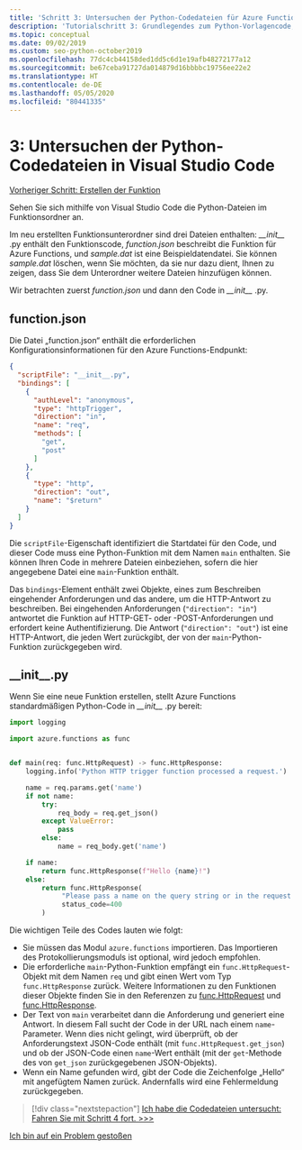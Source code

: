 ```yaml
---
title: 'Schritt 3: Untersuchen der Python-Codedateien für Azure Functions in VS Code'
description: 'Tutorialschritt 3: Grundlegendes zum Python-Vorlagencode, der von Azure Functions bereitgestellt wird'
ms.topic: conceptual
ms.date: 09/02/2019
ms.custom: seo-python-october2019
ms.openlocfilehash: 77dc4cb44158ded1dd5c6d1e19afb48272177a12
ms.sourcegitcommit: be67ceba91727da014879d16bbbbc19756ee22e2
ms.translationtype: HT
ms.contentlocale: de-DE
ms.lasthandoff: 05/05/2020
ms.locfileid: "80441335"
---
```

# <a name="3-examine-the-python-code-files-in-visual-studio-code"></a>3: Untersuchen der Python-Codedateien in Visual Studio Code

[Vorheriger Schritt: Erstellen der Funktion](tutorial-vs-code-serverless-python-02.md)

Sehen Sie sich mithilfe von Visual Studio Code die Python-Dateien im Funktionsordner an.

Im neu erstellten Funktionsunterordner sind drei Dateien enthalten: *\_\_init\_\_* .py enthält den Funktionscode, *function.json* beschreibt die Funktion für Azure Functions, und *sample.dat* ist eine Beispieldatendatei. Sie können *sample.dat* löschen, wenn Sie möchten, da sie nur dazu dient, Ihnen zu zeigen, dass Sie dem Unterordner weitere Dateien hinzufügen können.

Wir betrachten zuerst *function.json* und dann den Code in *\_\_init\_\_* .py.

## <a name="functionjson"></a>function.json

Die Datei „function.json“ enthält die erforderlichen Konfigurationsinformationen für den Azure Functions-Endpunkt:

```json
{
  "scriptFile": "__init__.py",
  "bindings": [
    {
      "authLevel": "anonymous",
      "type": "httpTrigger",
      "direction": "in",
      "name": "req",
      "methods": [
        "get",
        "post"
      ]
    },
    {
      "type": "http",
      "direction": "out",
      "name": "$return"
    }
  ]
}
```

Die `scriptFile`-Eigenschaft identifiziert die Startdatei für den Code, und dieser Code muss eine Python-Funktion mit dem Namen `main` enthalten. Sie können Ihren Code in mehrere Dateien einbeziehen, sofern die hier angegebene Datei eine `main`-Funktion enthält.

Das `bindings`-Element enthält zwei Objekte, eines zum Beschreiben eingehender Anforderungen und das andere, um die HTTP-Antwort zu beschreiben. Bei eingehenden Anforderungen (`"direction": "in"`) antwortet die Funktion auf HTTP-GET- oder -POST-Anforderungen und erfordert keine Authentifizierung. Die Antwort (`"direction": "out"`) ist eine HTTP-Antwort, die jeden Wert zurückgibt, der von der `main`-Python-Funktion zurückgegeben wird.

## <a name="__init__py"></a>\_\_init\_\_.py

Wenn Sie eine neue Funktion erstellen, stellt Azure Functions standardmäßigen Python-Code in *\_\_init\_\_* .py bereit:

```python
import logging

import azure.functions as func


def main(req: func.HttpRequest) -> func.HttpResponse:
    logging.info('Python HTTP trigger function processed a request.')

    name = req.params.get('name')
    if not name:
        try:
            req_body = req.get_json()
        except ValueError:
            pass
        else:
            name = req_body.get('name')

    if name:
        return func.HttpResponse(f"Hello {name}!")
    else:
        return func.HttpResponse(
             "Please pass a name on the query string or in the request body",
             status_code=400
        )
```

Die wichtigen Teile des Codes lauten wie folgt:

- Sie müssen das Modul `azure.functions` importieren. Das Importieren des Protokollierungsmoduls ist optional, wird jedoch empfohlen.
- Die erforderliche `main`-Python-Funktion empfängt ein `func.HttpRequest`-Objekt mit dem Namen `req` und gibt einen Wert vom Typ `func.HttpResponse` zurück. Weitere Informationen zu den Funktionen dieser Objekte finden Sie in den Referenzen zu [func.HttpRequest](/python/api/azure-functions/azure.functions.httprequest?view=azure-python) und [func.HttpResponse](/python/api/azure-functions/azure.functions.httpresponse?view=azure-python).
- Der Text von `main` verarbeitet dann die Anforderung und generiert eine Antwort. In diesem Fall sucht der Code in der URL nach einem `name`-Parameter. Wenn dies nicht gelingt, wird überprüft, ob der Anforderungstext JSON-Code enthält (mit `func.HttpRequest.get_json`) und ob der JSON-Code einen `name`-Wert enthält (mit der `get`-Methode des von `get_json` zurückgegebenen JSON-Objekts).
- Wenn ein Name gefunden wird, gibt der Code die Zeichenfolge „Hello“ mit angefügtem Namen zurück. Andernfalls wird eine Fehlermeldung zurückgegeben.

> [!div class="nextstepaction"]
> [Ich habe die Codedateien untersucht: Fahren Sie mit Schritt 4 fort. >>>](tutorial-vs-code-serverless-python-04.md)

[Ich bin auf ein Problem gestoßen](https://www.research.net/r/PWZWZ52?tutorial=vscode-functions-python&step=03-examine-code-files)
